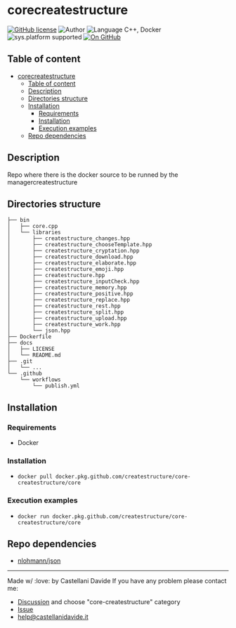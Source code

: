 # corecreatestructure
[![GitHub license](https://img.shields.io/badge/license-GNU-green?style=flat)](https://github.com/CastellaniDavide/corecreatestructure-corecreatestructure/blob/master/LICENSE)
![Author](https://img.shields.io/badge/author-Castellani%20Davide-green?style=flat)
![Language C++, Docker](https://img.shields.io/badge/language-C++,%20Docker-yellowgreen?style=flat)
![sys.platform supported](https://img.shields.io/badge/OS%20platform%20supported-Linux-blue?style=flat)
[![On GitHub](https://img.shields.io/badge/on%20GitHub-True-green?style=flat&logo=github)](https://github.com/createstructure/core-createstructure)

## Table of content
- [corecreatestructure](#corecreatestructure)
  - [Table of content](#table-of-content)
  - [Description](#description)
  - [Directories structure](#directories-structure)
  - [Installation](#installation)
    - [Requirements](#requirements)
    - [Installation](#installation-1)
    - [Execution examples](#execution-examples)
  - [Repo dependencies](#repo-dependencies)

## Description
Repo where there is the docker source to be runned by the managercreatestructure

## Directories structure
```
├── bin
│   ├── core.cpp
│   └── libraries
│       ├── createstructure_changes.hpp
│       ├── createstructure_chooseTemplate.hpp
│       ├── createstructure_cryptation.hpp
│       ├── createstructure_download.hpp
│       ├── createstructure_elaborate.hpp
│       ├── createstructure_emoji.hpp
│       ├── createstructure.hpp
│       ├── createstructure_inputCheck.hpp
│       ├── createstructure_memory.hpp
│       ├── createstructure_positive.hpp
│       ├── createstructure_replace.hpp
│       ├── createstructure_rest.hpp
│       ├── createstructure_split.hpp
│       ├── createstructure_upload.hpp
│       ├── createstructure_work.hpp
│       └── json.hpp
├── Dockerfile
├── docs
│   ├── LICENSE
│   └── README.md
├── .git
│   └── ...
└── .github
    └── workflows
        └── publish.yml
```

## Installation
### Requirements
 - Docker
 
### Installation
 - `docker pull docker.pkg.github.com/createstructure/core-createstructure/core`

### Execution examples
 - `docker run docker.pkg.github.com/createstructure/core-createstructure/core`

## Repo dependencies
 - [nlohmann/json](https://github.com/nlohmann/json)

---
Made w/ :love: by Castellani Davide 
If you have any problem please contact me:
- [Discussion](https://github.com/createstructure/createstructure/discussions/new) and choose "core-createstructure" category
- [Issue](https://github.com/createstructure/core-createstructure/issues/new)
- [help@castellanidavide.it](mailto:help@castellanidavide.it)
